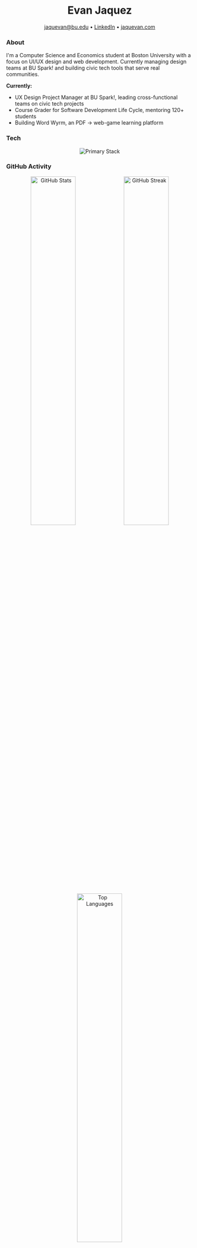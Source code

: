 <h1 align="center">Evan Jaquez</h1>

<p align="center">
  <a href="mailto:jaquevan@bu.edu">jaquevan@bu.edu</a> •
  <a href="https://www.linkedin.com/in/evan-jaquez-118b5b294/">LinkedIn</a> •
  <a href="https://www.jaquevan.com/">jaquevan.com</a>
</p>



### About

I'm a Computer Science and Economics student at Boston University with a focus on UI/UX design and web development. Currently managing design teams at BU Spark! and building civic tech tools that serve real communities.

**Currently:**
- UX Design Project Manager at BU Spark!, leading cross-functional teams on civic tech projects
- Course Grader for Software Development Life Cycle, mentoring 120+ students
- Building Word Wyrm, an PDF -> web-game learning platform
  

### Tech

<p align="center">
  <img src="https://skillicons.dev/icons?i=react,nextjs,typescript,tailwind,figma" alt="Primary Stack" /><br>
</p>



### GitHub Activity

<p align="center">
  <img src="https://github-readme-stats.vercel.app/api?username=jaquevan&show_icons=true&theme=gruvbox&hide_border=true&bg_color=1d2021&title_color=fabd2f&text_color=ebdbb2&icon_color=fe8019" width="49%" alt="GitHub Stats" />
  <img src="https://github-readme-streak-stats.herokuapp.com?user=jaquevan&theme=gruvbox&hide_border=true&background=1d2021&ring=fabd2f&fire=fe8019&currStreakLabel=ebdbb2" width="49%" alt="GitHub Streak" />
</p>

<p align="center">
  <img src="https://github-readme-stats.vercel.app/api/top-langs/?username=jaquevan&layout=compact&theme=gruvbox&hide_border=true&bg_color=1d2021&title_color=fabd2f&text_color=ebdbb2" width="49%" alt="Top Languages" />
</p>
